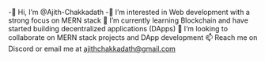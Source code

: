 -👋 Hi, I’m @Ajith-Chakkadath
-👀 I’m interested in Web development with a strong focus on MERN stack
🌱 I’m currently learning Blockchain and have started building decentralized applications (DApps)
💞️ I’m looking to collaborate on MERN stack projects and DApp development
📫 Reach me on Discord or email me at ajithchakkadath@gmail.com

<!---
Ajith-Chakkadath/Ajith-Chakkadath is a ✨ special ✨ repository because its `README.md` (this file) appears on your GitHub profile.
You can click the Preview link to take a look at your changes.
--->
